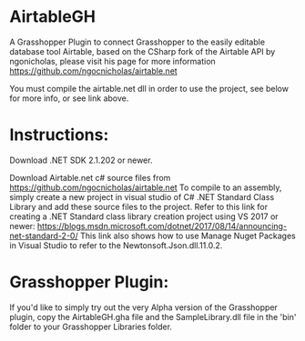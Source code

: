 # AirtableGH
 A Grasshopper Plugin to connect Grasshopper to the easily editable database tool Airtable, based on the CSharp fork of the Airtable API by ngonicholas, please visit his page for more information https://github.com/ngocnicholas/airtable.net

You must compile the airtable.net dll in order to use the project, see below for more info, or see link above.

# Instructions:

Download .NET SDK 2.1.202 or newer.

Download Airtable.net c# source files from https://github.com/ngocnicholas/airtable.net  To compile to an assembly, simply create a new project in visual studio of C# .NET Standard Class Library and add these source files to the project. Refer to this link for creating a .NET Standard class library creation project using VS 2017 or newer: https://blogs.msdn.microsoft.com/dotnet/2017/08/14/announcing-net-standard-2-0/ This link also shows how to use Manage Nuget Packages in Visual Studio to refer to the Newtonsoft.Json.dll.11.0.2.

# Grasshopper Plugin:

If you'd like to simply try out the very Alpha version of the Grasshopper plugin, copy the AirtableGH.gha file and the SampleLibrary.dll file in the 'bin' folder to your Grasshopper Libraries folder.
